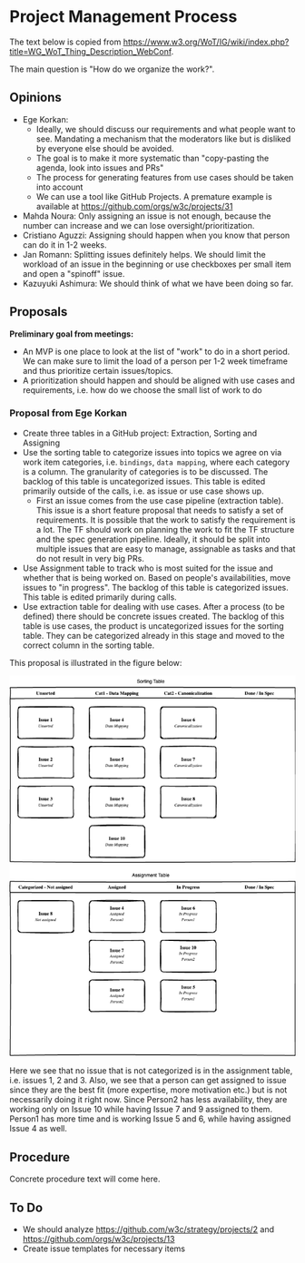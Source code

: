# Project Management Process

The text below is copied from <https://www.w3.org/WoT/IG/wiki/index.php?title=WG_WoT_Thing_Description_WebConf>.

The main question is "How do we organize the work?". 

## Opinions

- Ege Korkan:
  - Ideally, we should discuss our requirements and what people want to see. Mandating a mechanism that the moderators like but is disliked by everyone else should be avoided.
  - The goal is to make it more systematic than "copy-pasting the agenda, look into issues and PRs"
  - The process for generating features from use cases should be taken into account
  - We can use a tool like GitHub Projects. A premature example is available at https://github.com/orgs/w3c/projects/31
- Mahda Noura: Only assigning an issue is not enough, because the number can increase and we can lose oversight/prioritization.
- Cristiano Aguzzi: Assigning should happen when you know that person can do it in 1-2 weeks.
- Jan Romann: Splitting issues definitely helps. We should limit the workload of an issue in the beginning or use checkboxes per small item and open a "spinoff" issue.
- Kazuyuki Ashimura: We should think of what we have been doing so far.

## Proposals

**Preliminary goal from meetings:**

- An MVP is one place to look at the list of "work" to do in a short period. We can make sure to limit the load of a person per 1-2 week timeframe and thus prioritize certain issues/topics.
- A prioritization should happen and should be aligned with use cases and requirements, i.e. how do we choose the small list of work to do

### Proposal from Ege Korkan

- Create three tables in a GitHub project: Extraction, Sorting and Assigning
- Use the sorting table to categorize issues into topics we agree on via work item categories, i.e. `bindings`, `data mapping`, where each category is a column. The granularity of categories is to be discussed. The backlog of this table is uncategorized issues. This table is edited primarily outside of the calls, i.e. as issue or use case shows up.
  - First an issue comes from the use case pipeline (extraction table). This issue is a short feature proposal that needs to satisfy a set of requirements. It is possible that the work to satisfy the requirement is a lot. The TF should work on planning the work to fit the TF structure and the spec generation pipeline. Ideally, it should be split into multiple issues that are easy to manage, assignable as tasks and that do not result in very big PRs.
- Use Assignment table to track who is most suited for the issue and whether that is being worked on. Based on people's availabilities, move issues to "in progress". The backlog of this table is categorized issues. This table is edited primarily during calls.
- Use extraction table for dealing with use cases. After a process (to be defined) there should be concrete issues created. The backlog of this table is use cases, the product is uncategorized issues for the sorting table. They can be categorized already in this stage and moved to the correct column in the sorting table.

This proposal is illustrated in the figure below:

![kanbanidea](./kanbanidea.drawio.png)

Here we see that no issue that is not categorized is in the assignment table, i.e. issues 1, 2 and 3.
Also, we see that a person can get assigned to issue since they are the best fit (more expertise, more motivation etc.) but is not necessarily doing it right now.
Since Person2 has less availability, they are working only on Issue 10 while having Issue 7 and 9 assigned to them.
Person1 has more time and is working Issue 5 and 6, while having assigned Issue 4 as well.

## Procedure

Concrete procedure text will come here.

## To Do

- We should analyze https://github.com/w3c/strategy/projects/2 and https://github.com/orgs/w3c/projects/13
- Create issue templates for necessary items
